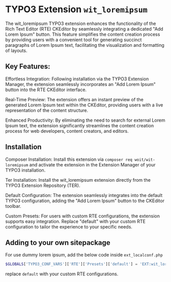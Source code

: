 # TYPO3 Extension `wit_loremipsum`

The wit_loremipsum TYPO3 extension enhances the functionality of the Rich Text Editor (RTE) CKEditor by seamlessly integrating a dedicated "Add Lorem Ipsum" button. This feature simplifies the content creation process by providing users with a convenient tool for generating succinct paragraphs of Lorem Ipsum text, facilitating the visualization and formatting of layouts.

## Key Features:

Effortless Integration: Following installation via the TYPO3 Extension Manager, the extension seamlessly incorporates an "Add Lorem Ipsum" button into the RTE CKEditor interface.

Real-Time Preview: The extension offers an instant preview of the generated Lorem Ipsum text within the CKEditor, providing users with a live representation of the content structure.

Enhanced Productivity: By eliminating the need to search for external Lorem Ipsum text, the extension significantly streamlines the content creation process for web developers, content creators, and editors.

## Installation

Composer Installation: Install this extension via `composer req woit/wit-loremipsum` and activate the extension in the Extension Manager of your TYPO3 installation.

Ter Installation: Install the wit_loremipsum extension directly from the TYPO3 Extension Repository (TER).

Default Configuration: The extension seamlessly integrates into the default TYPO3 configuration, adding the "Add Lorem Ipsum" button to the CKEditor toolbar.

Custom Presets: For users with custom RTE configurations, the extension supports easy integration. Replace "default" with your custom RTE configuration to tailor the experience to your specific needs.

## Adding to your own sitepackage

For use dummy lorem ipsum, add the below code inside `ext_localconf.php`

```php
$GLOBALS['TYPO3_CONF_VARS']['RTE']['Presets']['default'] = 'EXT:wit_loremipsum/Configuration/RTE/Default.yaml';
```

replace `default` with your custom RTE configurations.